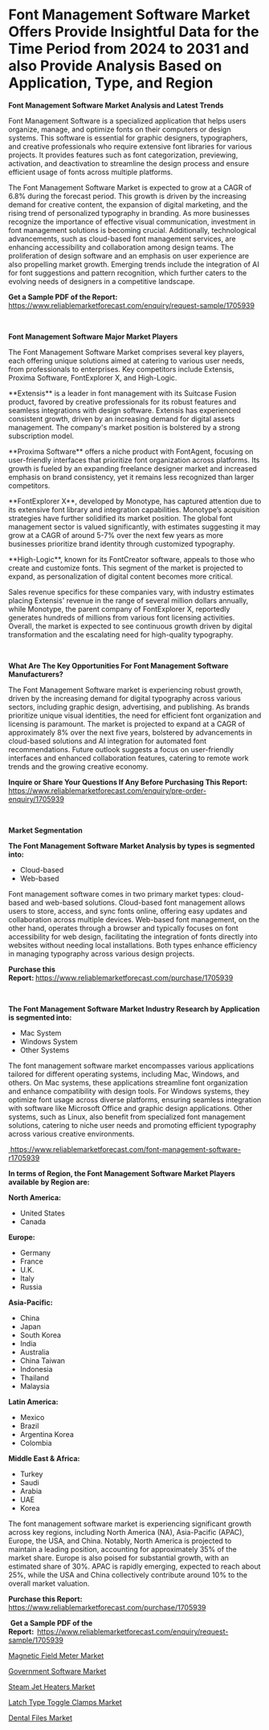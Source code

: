 <p><h1>Font Management Software Market Offers Provide Insightful Data for the Time Period from 2024 to 2031 and also Provide Analysis Based on Application, Type, and Region</h1></p><p><strong>Font Management Software Market Analysis and Latest Trends</strong></p>
<p><p>Font Management Software is a specialized application that helps users organize, manage, and optimize fonts on their computers or design systems. This software is essential for graphic designers, typographers, and creative professionals who require extensive font libraries for various projects. It provides features such as font categorization, previewing, activation, and deactivation to streamline the design process and ensure efficient usage of fonts across multiple platforms.</p><p>The Font Management Software Market is expected to grow at a CAGR of 6.8% during the forecast period. This growth is driven by the increasing demand for creative content, the expansion of digital marketing, and the rising trend of personalized typography in branding. As more businesses recognize the importance of effective visual communication, investment in font management solutions is becoming crucial. Additionally, technological advancements, such as cloud-based font management services, are enhancing accessibility and collaboration among design teams. The proliferation of design software and an emphasis on user experience are also propelling market growth. Emerging trends include the integration of AI for font suggestions and pattern recognition, which further caters to the evolving needs of designers in a competitive landscape.</p></p>
<p><strong>Get a Sample PDF of the Report:&nbsp;</strong> <a href="https://www.reliablemarketforecast.com/enquiry/request-sample/1705939?utm_campaign=1437&utm_medium=2&utm_source=Github&utm_content=ia&utm_term=21102024&utm_id=font-management-software">https://www.reliablemarketforecast.com/enquiry/request-sample/1705939</a></p>
<p>&nbsp;</p>
<p><strong>Font Management Software Major Market Players</strong></p>
<p><p>The Font Management Software Market comprises several key players, each offering unique solutions aimed at catering to various user needs, from professionals to enterprises. Key competitors include Extensis, Proxima Software, FontExplorer X, and High-Logic.</p><p>**Extensis** is a leader in font management with its Suitcase Fusion product, favored by creative professionals for its robust features and seamless integrations with design software. Extensis has experienced consistent growth, driven by an increasing demand for digital assets management. The company's market position is bolstered by a strong subscription model.</p><p>**Proxima Software** offers a niche product with FontAgent, focusing on user-friendly interfaces that prioritize font organization across platforms. Its growth is fueled by an expanding freelance designer market and increased emphasis on brand consistency, yet it remains less recognized than larger competitors.</p><p>**FontExplorer X**, developed by Monotype, has captured attention due to its extensive font library and integration capabilities. Monotype’s acquisition strategies have further solidified its market position. The global font management sector is valued significantly, with estimates suggesting it may grow at a CAGR of around 5-7% over the next few years as more businesses prioritize brand identity through customized typography.</p><p>**High-Logic**, known for its FontCreator software, appeals to those who create and customize fonts. This segment of the market is projected to expand, as personalization of digital content becomes more critical.</p><p>Sales revenue specifics for these companies vary, with industry estimates placing Extensis' revenue in the range of several million dollars annually, while Monotype, the parent company of FontExplorer X, reportedly generates hundreds of millions from various font licensing activities. Overall, the market is expected to see continuous growth driven by digital transformation and the escalating need for high-quality typography.</p></p>
<p>&nbsp;</p>
<p><strong>What Are The Key Opportunities For Font Management Software Manufacturers?</strong></p>
<p><p>The Font Management Software market is experiencing robust growth, driven by the increasing demand for digital typography across various sectors, including graphic design, advertising, and publishing. As brands prioritize unique visual identities, the need for efficient font organization and licensing is paramount. The market is projected to expand at a CAGR of approximately 8% over the next five years, bolstered by advancements in cloud-based solutions and AI integration for automated font recommendations. Future outlook suggests a focus on user-friendly interfaces and enhanced collaboration features, catering to remote work trends and the growing creative economy.</p></p>
<p><strong>Inquire or Share Your Questions If Any Before Purchasing This Report:</strong> <a href="https://www.reliablemarketforecast.com/enquiry/pre-order-enquiry/1705939?utm_campaign=1437&utm_medium=2&utm_source=Github&utm_content=ia&utm_term=21102024&utm_id=font-management-software">https://www.reliablemarketforecast.com/enquiry/pre-order-enquiry/1705939</a></p>
<p>&nbsp;</p>
<p><strong>Market Segmentation</strong></p>
<p><strong>The Font Management Software Market Analysis by types is segmented into:</strong></p>
<p><ul><li>Cloud-based</li><li>Web-based</li></ul></p>
<p><p>Font management software comes in two primary market types: cloud-based and web-based solutions. Cloud-based font management allows users to store, access, and sync fonts online, offering easy updates and collaboration across multiple devices. Web-based font management, on the other hand, operates through a browser and typically focuses on font accessibility for web design, facilitating the integration of fonts directly into websites without needing local installations. Both types enhance efficiency in managing typography across various design projects.</p></p>
<p><strong>Purchase this Report:&nbsp;</strong><a href="https://www.reliablemarketforecast.com/purchase/1705939?utm_campaign=1437&utm_medium=2&utm_source=Github&utm_content=ia&utm_term=21102024&utm_id=font-management-software">https://www.reliablemarketforecast.com/purchase/1705939</a></p>
<p>&nbsp;</p>
<p><strong>The Font Management Software Market Industry Research by Application is segmented into:</strong></p>
<p><ul><li>Mac System</li><li>Windows System</li><li>Other Systems</li></ul></p>
<p><p>The font management software market encompasses various applications tailored for different operating systems, including Mac, Windows, and others. On Mac systems, these applications streamline font organization and enhance compatibility with design tools. For Windows systems, they optimize font usage across diverse platforms, ensuring seamless integration with software like Microsoft Office and graphic design applications. Other systems, such as Linux, also benefit from specialized font management solutions, catering to niche user needs and promoting efficient typography across various creative environments.</p></p>
<p><a href="https://www.reliablemarketforecast.com/font-management-software-r1705939?utm_campaign=1437&utm_medium=2&utm_source=Github&utm_content=ia&utm_term=21102024&utm_id=font-management-software">&nbsp;https://www.reliablemarketforecast.com/font-management-software-r1705939</a></p>
<p><strong>In terms of Region, the Font Management Software Market Players available by Region are:</strong></p>
<p>
    <p> <strong> North America: </strong>
        <ul>
            <li>United States</li>
            <li>Canada</li>
        </ul>
        </p> 
    <p> <strong> Europe: </strong>
        <ul>
            <li>Germany</li>
            <li>France</li>
            <li>U.K.</li>
            <li>Italy</li>
            <li>Russia</li>
        </ul>
        </p> 
    <p> <strong> Asia-Pacific: </strong>
        <ul>
            <li>China</li>
            <li>Japan</li>
            <li>South Korea</li>
            <li>India</li>
            <li>Australia</li>
            <li>China Taiwan</li>
            <li>Indonesia</li>
            <li>Thailand</li>
            <li>Malaysia</li>
        </ul>
        </p> 
    <p> <strong> Latin America: </strong>
        <ul>
            <li>Mexico</li>
            <li>Brazil</li>
            <li>Argentina Korea</li>
            <li>Colombia</li>
        </ul>
        </p> 
    <p> <strong> Middle East & Africa: </strong>
        <ul>
            <li>Turkey</li>
            <li>Saudi</li>
            <li>Arabia</li>
            <li>UAE</li>
            <li>Korea</li>
        </ul>
    </p>
    </p>
<p><p>The font management software market is experiencing significant growth across key regions, including North America (NA), Asia-Pacific (APAC), Europe, the USA, and China. Notably, North America is projected to maintain a leading position, accounting for approximately 35% of the market share. Europe is also poised for substantial growth, with an estimated share of 30%. APAC is rapidly emerging, expected to reach about 25%, while the USA and China collectively contribute around 10% to the overall market valuation.</p></p>
<p><strong>Purchase this Report: </strong><a href="https://www.reliablemarketforecast.com/purchase/1705939?utm_campaign=1437&utm_medium=2&utm_source=Github&utm_content=ia&utm_term=21102024&utm_id=font-management-software">https://www.reliablemarketforecast.com/purchase/1705939</a></p>
<p>&nbsp;<strong>Get a Sample PDF of the Report:&nbsp;&nbsp;</strong><a href="https://www.reliablemarketforecast.com/enquiry/request-sample/1705939?utm_campaign=1437&utm_medium=2&utm_source=Github&utm_content=ia&utm_term=21102024&utm_id=font-management-software">https://www.reliablemarketforecast.com/enquiry/request-sample/1705939</a></p>
<p><strong></strong></p>
<p><p><a href="https://github.com/chantekestenmo/Market-Research-Report-List-1/blob/main/magnetic-field-meter-market.md?utm_campaign=1437&utm_medium=2&utm_source=Github&utm_content=ia&utm_term=21102024&utm_id=font-management-software">Magnetic Field Meter Market</a></p><p><a href="https://www.linkedin.com/pulse/government-software-landscape-product-spectrum-market-trajectories-s5edf?utm_campaign=1437&utm_medium=2&utm_source=Github&utm_content=ia&utm_term=21102024&utm_id=font-management-software">Government Software Market</a></p><p><a href="https://issuu.com/reportprime-2/docs/steam-jet-heaters-market-size-2030._ee2a694d586517?utm_campaign=1437&utm_medium=2&utm_source=Github&utm_content=ia&utm_term=21102024&utm_id=font-management-software">Steam Jet Heaters Market</a></p><p><a href="https://issuu.com/reportprime-2/docs/latch-type-toggle-clamps-market-siz_feb995a4d91760?utm_campaign=1437&utm_medium=2&utm_source=Github&utm_content=ia&utm_term=21102024&utm_id=font-management-software">Latch Type Toggle Clamps Market</a></p><p><a href="https://www.linkedin.com/pulse/market-dynamics-future-trends-global-dental-files-sector-k159e?utm_campaign=1437&utm_medium=2&utm_source=Github&utm_content=ia&utm_term=21102024&utm_id=font-management-software">Dental Files Market</a></p></p>